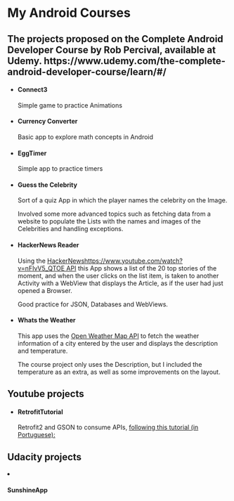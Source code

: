 <h1>My Android Courses</h1>

<h2>The projects proposed on the Complete Android Developer Course by Rob Percival, available at Udemy.
https://www.udemy.com/the-complete-android-developer-course/learn/#/</h2>

<ul>
  <li><h4>Connect3</h4></li>
    <p>Simple game to practice Animations</p>
  <li><h4>Currency Converter</h4></li>
    <p>Basic app to explore math concepts in Android</p>
  <li><h4>EggTimer</h4></li>
    <p>Simple app to practice timers</p>
  <li><h4>Guess the Celebrity</h4></li>
    <p>Sort of a quiz App in which the player names the celebrity on the Image.</p>
    <p>Involved some more advanced topics such as fetching data from a website to populate the Lists with the names and images of the Celebrities and handling exceptions.</p>
  <li><h4>HackerNews Reader</h4></li>
    <p>Using the <a href="https://github.com/HackerNews/API" target="_blank">HackerNewshttps://www.youtube.com/watch?v=nFIvV5_QTOE API</a> this App shows a list of the 20 top stories of the moment, and when the user clicks on the list item, is taken to another Activity with a WebView that displays the Article, as if the user had just opened a Browser.</p>
    <p>Good practice for JSON, Databases and WebViews.</p>
  <li><h4>Whats the Weather</h4></li>
    <p>This app uses the <a href="http://openweathermap.org/api" target="_blank">Open Weather Map API</a> to fetch the weather information of a city entered by the user and displays the description and temperature.</p>
    <p>The course project only uses the Description, but I included the temperature as an extra, as well as some improvements on the layout.</p>
    
</ul>

<h2>Youtube projects</h2>
<ul>
  <li><h4>RetrofitTutorial</h4></li>
    <p>Retrofit2 and GSON to consume APIs, <a href='https://www.youtube.com/watch?v=nFIvV5_QTOE'>following this tutorial (in Portuguese):</a></p>
</ul>

<h2>Udacity projects</h2>
  <li><h4>SunshineApp</h4></li>
